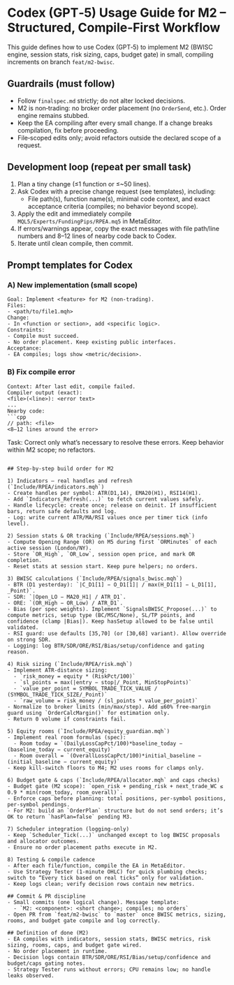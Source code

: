 # Codex (GPT‑5) Usage Guide for M2 – Structured, Compile‑First Workflow

This guide defines how to use Codex (GPT‑5) to implement M2 (BWISC engine, session stats, risk sizing, caps, budget gate) in small, compiling increments on branch `feat/m2-bwisc`.

## Guardrails (must follow)
- Follow `finalspec.md` strictly; do not alter locked decisions.
- M2 is non‑trading: no broker order placement (no `OrderSend`, etc.). Order engine remains stubbed.
- Keep the EA compiling after every small change. If a change breaks compilation, fix before proceeding.
- File‑scoped edits only; avoid refactors outside the declared scope of a request.

## Development loop (repeat per small task)
1) Plan a tiny change (≤1 function or ≤~50 lines).
2) Ask Codex with a precise change request (see templates), including:
   - File path(s), function name(s), minimal code context, and exact acceptance criteria (compiles; no behavior beyond scope).
3) Apply the edit and immediately compile `MQL5/Experts/FundingPips/RPEA.mq5` in MetaEditor.
4) If errors/warnings appear, copy the exact messages with file path/line numbers and 8–12 lines of nearby code back to Codex.
5) Iterate until clean compile, then commit.

## Prompt templates for Codex

### A) New implementation (small scope)
```
Goal: Implement <feature> for M2 (non‑trading).
Files:
- <path/to/file1.mqh>
Change:
- In <function or section>, add <specific logic>.
Constraints:
- Compile must succeed.
- No order placement. Keep existing public interfaces.
Acceptance:
- EA compiles; logs show <metric/decision>.
```

### B) Fix compile error
```
Context: After last edit, compile failed.
Compiler output (exact):
<file>(<line>): <error text>
...
Nearby code:
```cpp
// path: <file>
<8–12 lines around the error>
```
Task: Correct only what’s necessary to resolve these errors. Keep behavior within M2 scope; no refactors.
```

## Step‑by‑step build order for M2

1) Indicators – real handles and refresh (`Include/RPEA/indicators.mqh`)
- Create handles per symbol: ATR(D1,14), EMA20(H1), RSI14(H1).
- Add `Indicators_Refresh(...)` to fetch current values safely.
- Handle lifecycle: create once; release on deinit. If insufficient bars, return safe defaults and log.
- Log: write current ATR/MA/RSI values once per timer tick (info level).

2) Session stats & OR tracking (`Include/RPEA/sessions.mqh`)
- Compute Opening Range (OR) on M5 during first `ORMinutes` of each active session (London/NY).
- Store `OR_High`, `OR_Low`, session open price, and mark OR completion.
- Reset stats at session start. Keep pure helpers; no orders.

3) BWISC calculations (`Include/RPEA/signals_bwisc.mqh`)
- BTR (D1 yesterday): `|C_D1[1] − O_D1[1]| / max(H_D1[1] − L_D1[1], _Point)`.
- SDR: `|Open_LO − MA20_H1| / ATR_D1`.
- ORE: `(OR_High − OR_Low) / ATR_D1`.
- Bias (per spec weights). Implement `SignalsBWISC_Propose(...)` to compute metrics, setup type (BC/MSC/None), SL/TP points, and confidence (clamp |Bias|). Keep hasSetup allowed to be false until validated.
- RSI guard: use defaults [35,70] (or [30,68] variant). Allow override on strong SDR.
- Logging: log BTR/SDR/ORE/RSI/Bias/setup/confidence and gating reason.

4) Risk sizing (`Include/RPEA/risk.mqh`)
- Implement ATR‑distance sizing:
  - `risk_money = equity * (RiskPct/100)`
  - `sl_points = max(|entry − stop|/_Point, MinStopPoints)`
  - `value_per_point = SYMBOL_TRADE_TICK_VALUE / (SYMBOL_TRADE_TICK_SIZE/_Point)`
  - `raw_volume = risk_money / (sl_points * value_per_point)`
- Normalize to broker limits (min/max/step). Add ≤60% free‑margin guard using `OrderCalcMargin()` for estimation only.
- Return 0 volume if constraints fail.

5) Equity rooms (`Include/RPEA/equity_guardian.mqh`)
- Implement real room formulas (spec):
  - Room today = `(DailyLossCapPct/100)*baseline_today − (baseline_today − current_equity)`
  - Room overall = `(OverallLossCapPct/100)*initial_baseline − (initial_baseline − current_equity)`
- Keep kill‑switch floors to M4; M2 uses rooms for clamps only.

6) Budget gate & caps (`Include/RPEA/allocator.mqh` and caps checks)
- Budget gate (M2 scope): `open_risk + pending_risk + next_trade_WC ≤ 0.9 * min(room_today, room_overall)`.
- Enforce caps before planning: total positions, per‑symbol positions, per‑symbol pendings.
- For M2: build an `OrderPlan` structure but do not send orders; it’s OK to return `hasPlan=false` pending M3.

7) Scheduler integration (logging‑only)
- Keep `Scheduler_Tick(...)` unchanged except to log BWISC proposals and allocator outcomes.
- Ensure no order placement paths execute in M2.

8) Testing & compile cadence
- After each file/function, compile the EA in MetaEditor.
- Use Strategy Tester (1‑minute OHLC) for quick plumbing checks; switch to “Every tick based on real ticks” only for validation.
- Keep logs clean; verify decision rows contain new metrics.

## Commit & PR discipline
- Small commits (one logical change). Message template:
  - `M2: <component>: <short change>; compiles; no orders`
- Open PR from `feat/m2-bwisc` to `master` once BWISC metrics, sizing, rooms, and budget gate compile and log correctly.

## Definition of done (M2)
- EA compiles with indicators, session stats, BWISC metrics, risk sizing, rooms, caps, and budget gate wired.
- No order placement in runtime.
- Decision logs contain BTR/SDR/ORE/RSI/Bias/setup/confidence and budget/caps gating notes.
- Strategy Tester runs without errors; CPU remains low; no handle leaks observed.
